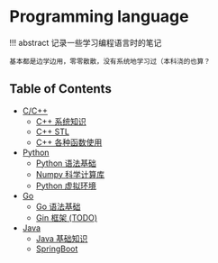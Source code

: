 # Programming language

!!! abstract
    记录一些学习编程语言时的笔记

    基本都是边学边用，零零散散，没有系统地学习过（本科浇的也算？

## Table of Contents

- [C/C++](c_cpp/)
    - [C++ 系统知识](c_cpp/basic/)
    - [C++ STL](c_cpp/stl/)
    - [C++ 各种函数使用](c_cpp/function/)
- [Python](python/)
    - [Python 语法基础](python/basic/)
    - [Numpy 科学计算库](python/numpy/)
    - [Python 虚拟环境](python/virtual/)
- [Go](go/)
    - [Go 语法基础](go/basic/)
    - [Gin 框架 (TODO)](go/gin/)
- [Java](java/)
    - [Java 基础知识](java/basic/)
    - [SpringBoot](java/springboot/)
